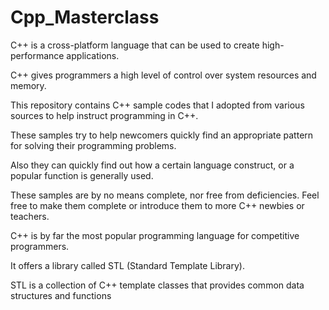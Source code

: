 # Cpp_Masterclass

C++ is a cross-platform language that can be used to create high-performance applications.

C++ gives programmers a high level of control over system resources and memory.

This repository contains C++ sample codes that I adopted from various sources to help instruct programming in C++.

These samples try to help newcomers quickly find an appropriate pattern for solving their programming problems.

Also they can quickly find out how a certain language construct, or a popular function is generally used.

These samples are by no means complete, nor free from deficiencies. Feel free to make them complete or introduce them to more C++ newbies or teachers.

C++ is by far the most popular programming language for competitive programmers.

It offers a library called STL (Standard Template Library).

STL is a collection of C++ template classes that provides common data structures and functions
